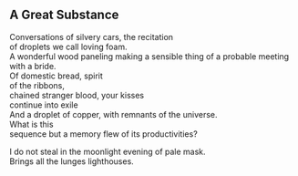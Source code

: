 A Great Substance
-----------------
Conversations of silvery cars, the recitation  
of droplets we call loving foam.  
A wonderful wood paneling making a sensible thing of a probable meeting with a bride.  
Of domestic bread, spirit  
of the ribbons,  
chained stranger blood, your kisses  
continue into exile  
And a droplet of copper, with remnants of the universe.  
What is this  
sequence but a memory flew of its productivities?  
  
I do not steal in the moonlight evening of pale mask.  
Brings all the lunges lighthouses.  
